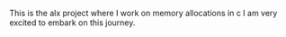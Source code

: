  This is the alx project where I work on memory allocations in c
I am very excited to embark on this journey.
